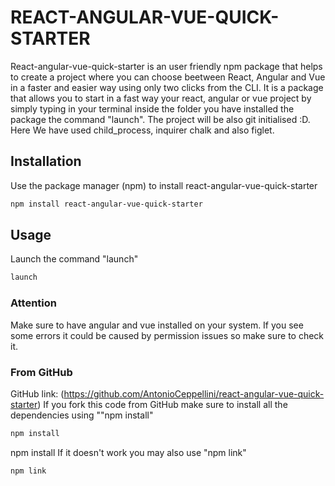 # REACT-ANGULAR-VUE-QUICK-STARTER
React-angular-vue-quick-starter is an user friendly npm package that helps to create a project where you can choose beetween React, Angular and Vue in a faster and easier way using only two clicks from the CLI.
It is a package that allows you to start in a fast way your react, angular or vue project by simply typing in your terminal inside the folder you have installed the package the command "launch".
The project will be also git initialised :D.
Here We have used child_process, inquirer chalk and also figlet.
## Installation
Use the package manager (npm) to install react-angular-vue-quick-starter
```bash
npm install react-angular-vue-quick-starter
```
## Usage
Launch the command "launch"
```bash
launch
```
### Attention
Make sure to have angular and vue installed on your system.
If you see some errors it could be caused by permission issues so make sure to check it.
### From GitHub
GitHub link: (https://github.com/AntonioCeppellini/react-angular-vue-quick-starter)
If you fork this code from GitHub make sure to install all the dependencies using ""npm install"
```bash 
npm install
```
npm install
If it doesn't work you may also use "npm link"
```bash
npm link 
```
